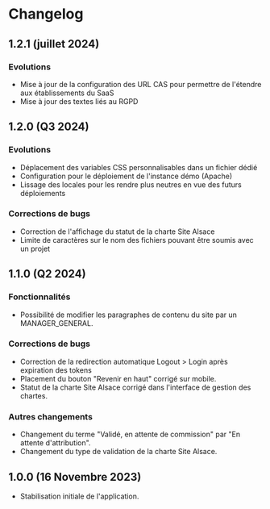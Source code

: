 # Changelog

## 1.2.1 (juillet 2024)

### Evolutions

- Mise à jour de la configuration des URL CAS pour permettre de l'étendre aux établissements du SaaS
- Mise à jour des textes liés au RGPD

## 1.2.0 (Q3 2024)

### Evolutions

- Déplacement des variables CSS personnalisables dans un fichier dédié
- Configuration pour le déploiement de l'instance démo (Apache)
- Lissage des locales pour les rendre plus neutres en vue des futurs déploiements

### Corrections de bugs

- Correction de l'affichage du statut de la charte Site Alsace
- Limite de caractères sur le nom des fichiers pouvant être soumis avec un projet

## 1.1.0 (Q2 2024)

### Fonctionnalités

- Possibilité de modifier les paragraphes de contenu du site par un MANAGER_GENERAL.

### Corrections de bugs

- Correction de la redirection automatique Logout > Login après expiration des tokens
- Placement du bouton "Revenir en haut" corrigé sur mobile.
- Statut de la charte Site Alsace corrigé dans l'interface de gestion des chartes.

### Autres changements

- Changement du terme "Validé, en attente de commission" par "En attente d'attribution".
- Changement du type de validation de la charte Site Alsace.

## 1.0.0 (16 Novembre 2023)

- Stabilisation initiale de l'application.